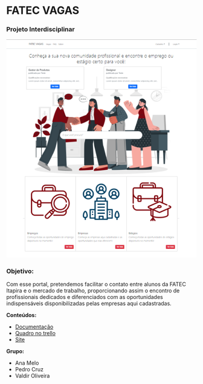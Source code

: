 # FATEC VAGAS 
### Projeto Interdisciplinar

![Home do Site](https://github.com/pedrocruzz/vagas_fatec/blob/master/public/assets/img/printHome.PNG "Home do Site")

### Objetivo:
Com esse portal, pretendemos facilitar o contato entre alunos da FATEC Itapira e o mercado de trabalho, proporcionando assim o encontro de profissionais dedicados e diferenciados com as oportunidades indispensáveis disponibilizadas pelas empresas aqui cadastradas.

**Conteúdos:** 
 - [Documentação](https://github.com/pedrocruzz/vagas_fatec/tree/master/Documentation)
 - [Quadro no trello](https://trello.com/b/olJd97LP/projeto)
 - [Site](https://github.com/pedrocruzz/vagas_fatec/tree/master/Application/views)

**Grupo:**
- Ana Melo
- Pedro Cruz
- Valdir Oliveira
